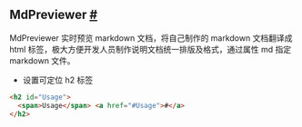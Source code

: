 <h2 id="MdPreviewer"><span>MdPreviewer</span> <a href="#MdPreviewer">#</a></h2>

MdPreviewer 实时预览 markdown 文档，将自己制作的 markdown 文档翻译成 html 标签，极大方便开发人员制作说明文档统一排版及格式，通过属性 md 指定 markdown 文件。

- 设置可定位 h2 标签

```markdown
<h2 id="Usage">
  <span>Usage</span> <a href="#Usage">#</a>
</h2>
```
